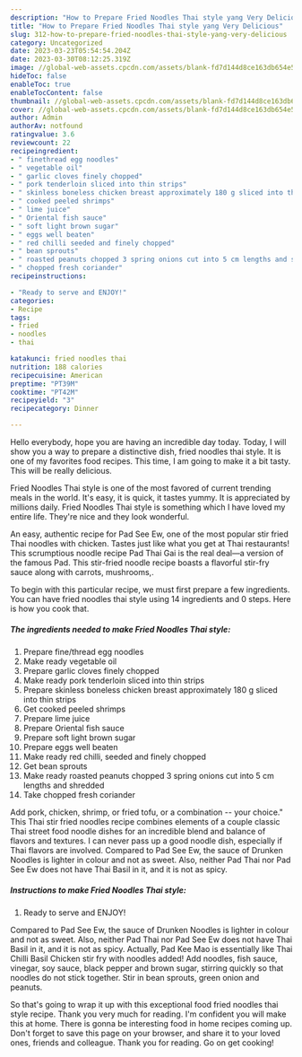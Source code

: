 ```yaml
---
description: "How to Prepare Fried Noodles Thai style yang Very Delicious"
title: "How to Prepare Fried Noodles Thai style yang Very Delicious"
slug: 312-how-to-prepare-fried-noodles-thai-style-yang-very-delicious
category: Uncategorized
date: 2023-03-23T05:54:54.204Z
date: 2023-03-30T08:12:25.319Z
image: //global-web-assets.cpcdn.com/assets/blank-fd7d144d8ce163db654e5a02c40b08a2775adb7897d16e4062681dc7e1b2800f.png
hideToc: false
enableToc: true
enableTocContent: false
thumbnail: //global-web-assets.cpcdn.com/assets/blank-fd7d144d8ce163db654e5a02c40b08a2775adb7897d16e4062681dc7e1b2800f.png
cover: //global-web-assets.cpcdn.com/assets/blank-fd7d144d8ce163db654e5a02c40b08a2775adb7897d16e4062681dc7e1b2800f.png
author: Admin
authorAv: notfound
ratingvalue: 3.6
reviewcount: 22
recipeingredient:
- " finethread egg noodles"
- " vegetable oil"
- " garlic cloves finely chopped"
- " pork tenderloin sliced into thin strips"
- " skinless boneless chicken breast approximately 180 g sliced into thin strips"
- " cooked peeled shrimps"
- " lime juice"
- " Oriental fish sauce"
- " soft light brown sugar"
- " eggs well beaten"
- " red chilli seeded and finely chopped"
- " bean sprouts"
- " roasted peanuts chopped 3 spring onions cut into 5 cm lengths and shredded"
- " chopped fresh coriander"
recipeinstructions:

- "Ready to serve and ENJOY!"
categories:
- Recipe
tags:
- fried
- noodles
- thai

katakunci: fried noodles thai 
nutrition: 188 calories
recipecuisine: American
preptime: "PT39M"
cooktime: "PT42M"
recipeyield: "3"
recipecategory: Dinner

---
```



Hello everybody, hope you are having an incredible day today. Today, I will show you a way to prepare a distinctive dish, fried noodles thai style. It is one of my favorites food recipes. This time, I am going to make it a bit tasty. This will be really delicious.

Fried Noodles Thai style is one of the most favored of current trending meals in the world. It's easy, it is quick, it tastes yummy. It is appreciated by millions daily. Fried Noodles Thai style is something which I have loved my entire life. They're nice and they look wonderful.

An easy, authentic recipe for Pad See Ew, one of the most popular stir fried Thai noodles with chicken. Tastes just like what you get at Thai restaurants! This scrumptious noodle recipe Pad Thai Gai is the real deal—a version of the famous Pad. This stir-fried noodle recipe boasts a flavorful stir-fry sauce along with carrots, mushrooms,.


To begin with this particular recipe, we must first prepare a few ingredients. You can have fried noodles thai style using 14 ingredients and 0 steps. Here is how you cook that.

<!--inarticleads1-->

##### The ingredients needed to make Fried Noodles Thai style:

1. Prepare  fine/thread egg noodles
1. Make ready  vegetable oil
1. Prepare  garlic cloves finely chopped
1. Make ready  pork tenderloin sliced into thin strips
1. Prepare  skinless boneless chicken breast approximately 180 g sliced into thin strips
1. Get  cooked peeled shrimps
1. Prepare  lime juice
1. Prepare  Oriental fish sauce
1. Prepare  soft light brown sugar
1. Prepare  eggs well beaten
1. Make ready  red chilli, seeded and finely chopped
1. Get  bean sprouts
1. Make ready  roasted peanuts chopped 3 spring onions cut into 5 cm lengths and shredded
1. Take  chopped fresh coriander


Add pork, chicken, shrimp, or fried tofu, or a combination -- your choice.&#34; This Thai stir fried noodles recipe combines elements of a couple classic Thai street food noodle dishes for an incredible blend and balance of flavors and textures. I can never pass up a good noodle dish, especially if Thai flavors are involved. Compared to Pad See Ew, the sauce of Drunken Noodles is lighter in colour and not as sweet. Also, neither Pad Thai nor Pad See Ew does not have Thai Basil in it, and it is not as spicy. 

<!--inarticleads2-->

##### Instructions to make Fried Noodles Thai style:


1. Ready to serve and ENJOY!

Compared to Pad See Ew, the sauce of Drunken Noodles is lighter in colour and not as sweet. Also, neither Pad Thai nor Pad See Ew does not have Thai Basil in it, and it is not as spicy. Actually, Pad Kee Mao is essentially like Thai Chilli Basil Chicken stir fry with noodles added! Add noodles, fish sauce, vinegar, soy sauce, black pepper and brown sugar, stirring quickly so that noodles do not stick together. Stir in bean sprouts, green onion and peanuts. 

So that's going to wrap it up with this exceptional food fried noodles thai style recipe. Thank you very much for reading. I'm confident you will make this at home. There is gonna be interesting food in home recipes coming up. Don't forget to save this page on your browser, and share it to your loved ones, friends and colleague. Thank you for reading. Go on get cooking!
